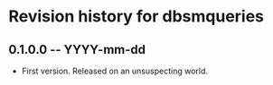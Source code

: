 # Revision history for dbsmqueries

## 0.1.0.0 -- YYYY-mm-dd

* First version. Released on an unsuspecting world.
